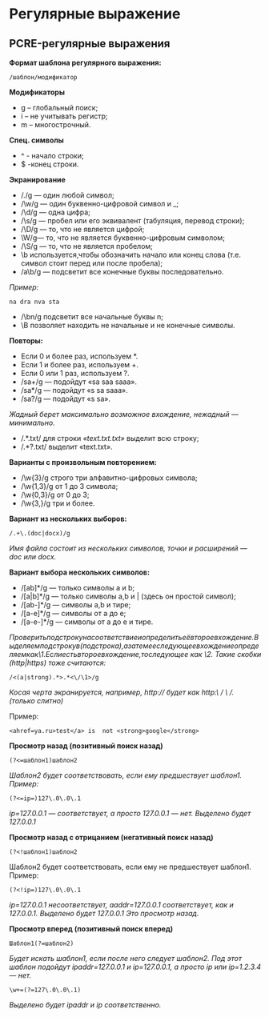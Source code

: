 # Регулярные выражение 
## PCRE-регулярные выражения
**Формат шаблона регулярного выражения:**
```
/шаблон/​модификатор
```
**Модификаторы**

* g – глобальный поиск;
* i – не учитывать регистр;
* m – многострочный.

**Спец. символы**
* ^ - начало строки;
* $ -конец строки.

**Экранирование**
* /./g — один любой символ;
* /\w/g — один буквенно-цифровой символ и _;
* /\d/g — одна цифра;
* /\s/g — пробел или его эквивалент (табуляция, перевод строки);
* /\D/g — то, что не является цифрой;
* \W/g— то, что не является буквенно-цифровым символом;
* /\S/g — то, что не является пробелом;
* \b используется,чтобы обозначить начало или конец слова (т.е. символ стоит перед или после пробела);
* /a\b/g — подсветит все конечные буквы последовательно.

*Пример:*
```
na dra nva sta
```
* /\bn/g подсветит все начальные буквы n;
* \B позволяет находить не начальные и не конечные символы.

**Повторы:**
* Если 0 и более раз, используем *.
* Если 1 и более раз, используем +.
* Если 0 или 1 раз, используем ?.
* /sa+/g — подойдут «sa saa saaa».
* /sa*/g — подойдут «s sa saaa».
* /sa?/g — подойдут «s sa».

*Жадный берет максимально возможное вхождение, нежадный — минимально.*
* /.*\.txt/ для строки *«text.txt.txt»* выделит всю строку;
* /.*?\.txt/ выделит «text.txt».

**Варианты с произвольным повторением:**
* /\w{3}/g строго три алфавитно-цифровых символа;
* /\w{1,3}/g от 1 до 3 символа;
* /\w{0,3}/g от 0 до 3;
* /\w{3,}/g три и более.

**Вариант из нескольких выборов:**
```
/.+\.(doc|docx)/​g
```
*Имя файла состоит из нескольких символов, точки и расширений — doc или docx.*

**Вариант выбора нескольких символов:**
* /[ab]*/g — только символы a и b;
* /[a|b]*/g — только символы a,b и | (здесь он простой символ);
* /[ab-]*/g — символы a,b и тире;
* /[a-e]*/g — символы от a до e;
* /[a-e-]*/g — символы от a до e и тире.

*Проверитьподстрокунасоответствиеиопределитьеёвтороевхождение.Выделяемподстрокув(подстрока),азатемееследующеевхождениеопределяемкак\1.Еслиестьвтороевхождение,тоследующее как \2. Такие скобки (http|https) тоже считаются:*
```
/<(a|strong).*>.*<\/\1>/​g
```
*Косая черта экранируется, например, http:// будет как http:\ / \ /. (только слитно)*

Пример:
```
<a​​href​=​ya.ru​>​test​</a>​ is  not ​<strong>​google​</strong>
```

**Просмотр назад (позитивный поиск назад)**
```
(?<=шаблон​1​)шаблон2
```
*Шаблон2 будет соответствовать, если ему предшествует шаблон1. Пример:*
```
(?<=​ip​=)​127​\.​0​\.​0​\.1
```
*ip=​127.0.0.1​ — соответствует, а просто 127.0.0.1 — нет. Выделено будет 127.0.0.1*

**Просмотр назад с отрицанием (негативный поиск назад)**
```
(?<!шаблон​1​)шаблон2
```
Шаблон2 будет соответствовать, если ему не предшествует шаблон1. Пример:
```
(?<!​ip​=)​127​\.​0​\.​0​\.1
```
*ip=127.0.0.1 несоответствует, аaddr=​127.0.0.1 соответствует, как и ​127.0.0.1​. Выделено будет 127.0.0.1  Это просмотр назад.*

**Просмотр вперед (позитивный поиск вперед)**
```
Шаблон​1​(?=шаблон​2)
```
*Будет искать шаблон1, если после него следует шаблон2.
Под этот шаблон подойдут ​ipaddr​=127.0.0.1 и ​ip​=127.0.0.1, а просто ip или ip=1.2.3.4 — нет.*
```
\w​+=(?=​127​\.​0​\.​0​\.​1​)
```
*Выделено будет ipaddr и ip соответственно.*
